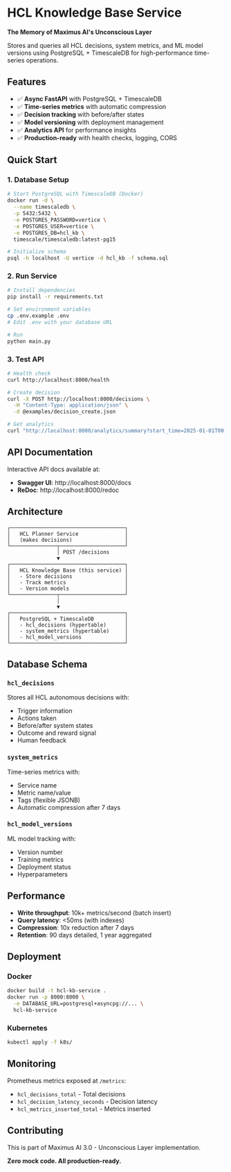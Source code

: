 # HCL Knowledge Base Service

**The Memory of Maximus AI's Unconscious Layer**

Stores and queries all HCL decisions, system metrics, and ML model versions using PostgreSQL + TimescaleDB for high-performance time-series operations.

## Features

- ✅ **Async FastAPI** with PostgreSQL + TimescaleDB
- ✅ **Time-series metrics** with automatic compression
- ✅ **Decision tracking** with before/after states
- ✅ **Model versioning** with deployment management
- ✅ **Analytics API** for performance insights
- ✅ **Production-ready** with health checks, logging, CORS

## Quick Start

### 1. Database Setup

```bash
# Start PostgreSQL with TimescaleDB (Docker)
docker run -d \
  --name timescaledb \
  -p 5432:5432 \
  -e POSTGRES_PASSWORD=vertice \
  -e POSTGRES_USER=vertice \
  -e POSTGRES_DB=hcl_kb \
  timescale/timescaledb:latest-pg15

# Initialize schema
psql -h localhost -U vertice -d hcl_kb -f schema.sql
```

### 2. Run Service

```bash
# Install dependencies
pip install -r requirements.txt

# Set environment variables
cp .env.example .env
# Edit .env with your database URL

# Run
python main.py
```

### 3. Test API

```bash
# Health check
curl http://localhost:8000/health

# Create decision
curl -X POST http://localhost:8000/decisions \
  -H "Content-Type: application/json" \
  -d @examples/decision_create.json

# Get analytics
curl "http://localhost:8000/analytics/summary?start_time=2025-01-01T00:00:00Z&end_time=2025-12-31T23:59:59Z"
```

## API Documentation

Interactive API docs available at:
- **Swagger UI**: http://localhost:8000/docs
- **ReDoc**: http://localhost:8000/redoc

## Architecture

```
┌─────────────────────────────────────┐
│   HCL Planner Service               │
│   (makes decisions)                 │
└───────────────┬─────────────────────┘
                │ POST /decisions
                ▼
┌─────────────────────────────────────┐
│   HCL Knowledge Base (this service) │
│   - Store decisions                 │
│   - Track metrics                   │
│   - Version models                  │
└───────────────┬─────────────────────┘
                │
                ▼
┌─────────────────────────────────────┐
│   PostgreSQL + TimescaleDB          │
│   - hcl_decisions (hypertable)      │
│   - system_metrics (hypertable)     │
│   - hcl_model_versions              │
└─────────────────────────────────────┘
```

## Database Schema

### `hcl_decisions`
Stores all HCL autonomous decisions with:
- Trigger information
- Actions taken
- Before/after system states
- Outcome and reward signal
- Human feedback

### `system_metrics`
Time-series metrics with:
- Service name
- Metric name/value
- Tags (flexible JSONB)
- Automatic compression after 7 days

### `hcl_model_versions`
ML model tracking with:
- Version number
- Training metrics
- Deployment status
- Hyperparameters

## Performance

- **Write throughput**: 10k+ metrics/second (batch insert)
- **Query latency**: <50ms (with indexes)
- **Compression**: 10x reduction after 7 days
- **Retention**: 90 days detailed, 1 year aggregated

## Deployment

### Docker

```bash
docker build -t hcl-kb-service .
docker run -p 8000:8000 \
  -e DATABASE_URL=postgresql+asyncpg://... \
  hcl-kb-service
```

### Kubernetes

```bash
kubectl apply -f k8s/
```

## Monitoring

Prometheus metrics exposed at `/metrics`:
- `hcl_decisions_total` - Total decisions
- `hcl_decision_latency_seconds` - Decision latency
- `hcl_metrics_inserted_total` - Metrics inserted

## Contributing

This is part of Maximus AI 3.0 - Unconscious Layer implementation.

**Zero mock code. All production-ready.**
